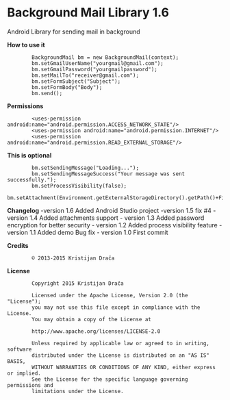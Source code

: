 Background Mail Library 1.6
=====================

Android Library for sending mail in background

**How to use it**

            BackgroundMail bm = new BackgroundMail(context);
            bm.setGmailUserName("yourgmail@gmail.com");
            bm.setGmailPassword("yourgmailpassword");
            bm.setMailTo("receiver@gmail.com");
            bm.setFormSubject("Subject");
            bm.setFormBody("Body");
            bm.send();
            
**Permissions**

            <uses-permission android:name="android.permission.ACCESS_NETWORK_STATE"/>
            <uses-permission android:name="android.permission.INTERNET"/>
            <uses-permission android:name="android.permission.READ_EXTERNAL_STORAGE"/>
            
**This is optional**

            bm.setSendingMessage("Loading...");
            bm.setSendingMessageSuccess("Your message was sent successfully.");
            bm.setProcessVisibility(false);
            bm.setAttachment(Environment.getExternalStorageDirectory().getPath()+File.pathSeparator+"somefile.txt");
            
**Changelog**
			-version 1.6
			Added Android Studio project
			-version 1.5
			fix #4
			- version 1.4
			Added attachments support
            - version 1.3
            Added password encryption for better security
            - version 1.2
            Added process visibility feature
            - version 1.1
            Added demo
            Bug fix
            - version 1.0
            First commit

**Credits**

            © 2013-2015 Kristijan Drača     
            
**License**

			Copyright 2015 Kristijan Drača

			Licensed under the Apache License, Version 2.0 (the "License");
			you may not use this file except in compliance with the License.
			You may obtain a copy of the License at

			http://www.apache.org/licenses/LICENSE-2.0

			Unless required by applicable law or agreed to in writing, software
			distributed under the License is distributed on an "AS IS" BASIS,
			WITHOUT WARRANTIES OR CONDITIONS OF ANY KIND, either express or implied.
			See the License for the specific language governing permissions and
			limitations under the License.


